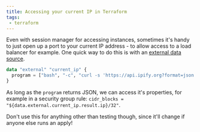 ```yaml
---
title: Accessing your current IP in Terraform
tags: 
 - terraform
---
```


Even with session manager for accessing instances, sometimes it's handy to just open up a port to your current IP address - to allow access to a load balancer for example. One quick way to do this is with an [external data source](https://registry.terraform.io/providers/hashicorp/external/latest/docs/data-sources/data_source).

```terraform
data "external" "current_ip" {
  program = ["bash", "-c", "curl -s 'https://api.ipify.org?format=json'"]
}
```

As long as the `program` returns JSON, we can access it's properties, for example in a security group rule: `cidr_blocks = "${data.external.current_ip.result.ip}/32"`.

Don't use this for anything other than testing though, since it'll change if anyone else runs an apply!
